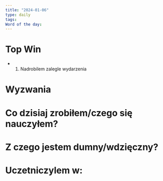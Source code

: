```yaml
---
title: "2024-01-06"
type: daily
tags: 
Word of the day:
---
```

# Top Win
- 1. Nadrobilem zalegle wydarzenia
# Wyzwania


# Co dzisiaj zrobiłem/czego się nauczyłem?

# Z czego jestem dumny/wdzięczny?

# Uczetniczylem w: